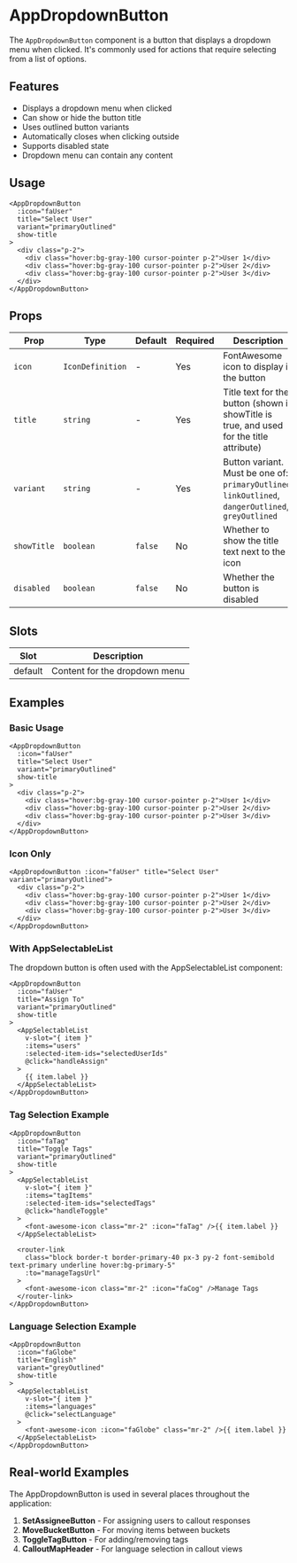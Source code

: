 # AppDropdownButton

The `AppDropdownButton` component is a button that displays a dropdown menu when clicked. It's commonly used for actions that require selecting from a list of options.

## Features

- Displays a dropdown menu when clicked
- Can show or hide the button title
- Uses outlined button variants
- Automatically closes when clicking outside
- Supports disabled state
- Dropdown menu can contain any content

## Usage

```vue
<AppDropdownButton
  :icon="faUser"
  title="Select User"
  variant="primaryOutlined"
  show-title
>
  <div class="p-2">
    <div class="hover:bg-gray-100 cursor-pointer p-2">User 1</div>
    <div class="hover:bg-gray-100 cursor-pointer p-2">User 2</div>
    <div class="hover:bg-gray-100 cursor-pointer p-2">User 3</div>
  </div>
</AppDropdownButton>
```

## Props

| Prop        | Type             | Default | Required | Description                                                                                         |
| ----------- | ---------------- | ------- | -------- | --------------------------------------------------------------------------------------------------- |
| `icon`      | `IconDefinition` | -       | Yes      | FontAwesome icon to display in the button                                                           |
| `title`     | `string`         | -       | Yes      | Title text for the button (shown if showTitle is true, and used for the title attribute)            |
| `variant`   | `string`         | -       | Yes      | Button variant. Must be one of: `primaryOutlined`, `linkOutlined`, `dangerOutlined`, `greyOutlined` |
| `showTitle` | `boolean`        | `false` | No       | Whether to show the title text next to the icon                                                     |
| `disabled`  | `boolean`        | `false` | No       | Whether the button is disabled                                                                      |

## Slots

| Slot    | Description                   |
| ------- | ----------------------------- |
| default | Content for the dropdown menu |

## Examples

### Basic Usage

```vue
<AppDropdownButton
  :icon="faUser"
  title="Select User"
  variant="primaryOutlined"
  show-title
>
  <div class="p-2">
    <div class="hover:bg-gray-100 cursor-pointer p-2">User 1</div>
    <div class="hover:bg-gray-100 cursor-pointer p-2">User 2</div>
    <div class="hover:bg-gray-100 cursor-pointer p-2">User 3</div>
  </div>
</AppDropdownButton>
```

### Icon Only

```vue
<AppDropdownButton :icon="faUser" title="Select User" variant="primaryOutlined">
  <div class="p-2">
    <div class="hover:bg-gray-100 cursor-pointer p-2">User 1</div>
    <div class="hover:bg-gray-100 cursor-pointer p-2">User 2</div>
    <div class="hover:bg-gray-100 cursor-pointer p-2">User 3</div>
  </div>
</AppDropdownButton>
```

### With AppSelectableList

The dropdown button is often used with the AppSelectableList component:

```vue
<AppDropdownButton
  :icon="faUser"
  title="Assign To"
  variant="primaryOutlined"
  show-title
>
  <AppSelectableList
    v-slot="{ item }"
    :items="users"
    :selected-item-ids="selectedUserIds"
    @click="handleAssign"
  >
    {{ item.label }}
  </AppSelectableList>
</AppDropdownButton>
```

### Tag Selection Example

```vue
<AppDropdownButton
  :icon="faTag"
  title="Toggle Tags"
  variant="primaryOutlined"
  show-title
>
  <AppSelectableList
    v-slot="{ item }"
    :items="tagItems"
    :selected-item-ids="selectedTags"
    @click="handleToggle"
  >
    <font-awesome-icon class="mr-2" :icon="faTag" />{{ item.label }}
  </AppSelectableList>
  
  <router-link
    class="block border-t border-primary-40 px-3 py-2 font-semibold text-primary underline hover:bg-primary-5"
    :to="manageTagsUrl"
  >
    <font-awesome-icon class="mr-2" :icon="faCog" />Manage Tags
  </router-link>
</AppDropdownButton>
```

### Language Selection Example

```vue
<AppDropdownButton
  :icon="faGlobe"
  title="English"
  variant="greyOutlined"
  show-title
>
  <AppSelectableList
    v-slot="{ item }"
    :items="languages"
    @click="selectLanguage"
  >
    <font-awesome-icon :icon="faGlobe" class="mr-2" />{{ item.label }}
  </AppSelectableList>
</AppDropdownButton>
```

## Real-world Examples

The AppDropdownButton is used in several places throughout the application:

1. **SetAssigneeButton** - For assigning users to callout responses
2. **MoveBucketButton** - For moving items between buckets
3. **ToggleTagButton** - For adding/removing tags
4. **CalloutMapHeader** - For language selection in callout views
